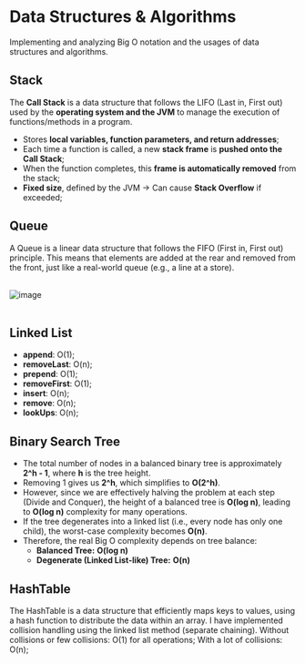 # Data Structures & Algorithms
Implementing and analyzing Big O notation and the usages of data structures and algorithms.

## Stack

The **Call Stack** is a data structure that follows the LIFO (Last in, First out) used by the **operating system and the JVM** to manage the execution of functions/methods in a program.

- Stores **local variables, function parameters, and return addresses**;
- Each time a function is called, a new **stack frame** is **pushed onto the Call Stack**;
- When the function completes, this **frame is automatically removed** from the stack;
- **Fixed size**, defined by the JVM → Can cause **Stack Overflow** if exceeded;

## Queue

A Queue is a linear data structure that follows the FIFO (First in, First out) principle. This means that elements are added at the rear and removed from the front, just like a real-world queue (e.g., a line at a store).
<br><br>

![image](https://github.com/user-attachments/assets/108a789d-e822-4b78-960d-b7a0019e0214)
<br><br>



## Linked List
- **append**: O(1);
- **removeLast**: O(n);
- **prepend**: O(1);
- **removeFirst**: O(1);
- **insert**: O(n);
- **remove**: O(n);
- **lookUps**: O(n);

## Binary Search Tree
- The total number of nodes in a balanced binary tree is approximately **2^h - 1**, where **h** is the tree height.
- Removing 1 gives us **2^h**, which simplifies to **O(2^h)**.
- However, since we are effectively halving the problem at each step (Divide and Conquer), the height of a balanced tree is **O(log n)**, leading to **O(log n)** complexity for many operations.
- If the tree degenerates into a linked list (i.e., every node has only one child), the worst-case complexity becomes **O(n)**.
- Therefore, the real Big O complexity depends on tree balance:
  - **Balanced Tree:** **O(log n)**
  - **Degenerate (Linked List-like) Tree:** **O(n)**

## HashTable
The HashTable is a data structure that efficiently maps keys to values, using a hash function to distribute the data within an array. I have implemented collision handling using the linked list method (separate chaining).
Without collisions or few collisions: O(1) for all operations;
With a lot of collisions: O(n);

